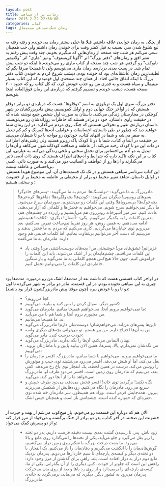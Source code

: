 ```yaml
---
layout: post
title: رمانی پر از سیاهی
date: 2015-2-22 22:56:00
categories: کتاب
tags: رمان جنگ سیاهی مینیمال
---
```

از بچگی به رمان خواندن علاقه داشتم. قبلا ها خیلی بیشتر رمان می‌خوندم و رفته رفته به تبع شلوغ شدن سر، نسبت به قبل کمتر وقت برای خوندن رمان داشتم ولی خب همچنان سعی می‌کنم هر شب چند صفحه از رمان‌هایی که میگیرم بخونم. چند وقت پیش رفتم به نشر افق و رمان‌های "دفتر بزرگ" اثر "آگوتا کریستوف" و نیز "ماری" اثر "ولادیمیر نابوکف" رو گرفتم. هر شب چند صفحه از کتاب ماری رو می‌خوندم تا اینکه دو شب پیش تمام شد. در پست بعدی درباره‌ی رمان ماری می‌نویسم ولی تا همینجا صرفا بگم که
لطیف‌ترین رمان عاشقانه‌ای بود که خونده بودم. دیشب شروع کردم به خوندن کتاب دفتر بزرگ تا اینکه اتفاق جالبی افتاد. از همان چند صفحه‌ی اول فهمیدم که این کتاب بسیار مینیمال و سیاه هست و به قدری من رو جذب خودش کرد، که کل کتاب رو که حدود ۲۰۰ صفحه هست، دیشب خوندم و تصمیم گرفتم که درباره‌ی این رمان فوق‌العاده اینجا بنویسم. <br>

دفتر بزرگ، سری اول یک تریلوژی به اسم "دوقلوها" هست که درباره‌ی دو برابر دوقلو هستش که در اواخر جنگ جهانی دوم و اوایل کمونیسم، پیش مادربزرگشان در شهر کوچکی در مجارستان زندگی می‌کنند. داستان به صورت اول شخص جمع نوشته شده که در حقیقت راوی داستان، خود دو برادر هستند که خاطرات روزانه‌شان رو می‌نویسند.
داستان درباره‌ی تغییر و تحولاتی هستش که جنگ روی مردم می‌گذاره. در این رمان شما خواهید دید که چطور در طی داستان، احساسات و عواطف آدم‌ها کمرنگ و کم کم تبدیل به صفر می‌شه و شما در انتهای کتاب، خودتون رو مواجه با دو تا شیطان می‌بینید.<br>
در حقیقت در ابتدای کتاب، شما با دو تا کودک پاک روبرو هستید ولی زشتی‌های اطراف، در ذات این دو تا کودک رخنه می‌کنه، از عاطفه و صداقت کودکانه‌شون می‌کاهه و آن‌ها را تبدیل به دو آدم بی‌احساس برای تحمل سختی و تلخی زندگی می‌کنه. به عبارتی، این کتاب بر این نکته تاکید داره که شرایط و آدم‌های اطراف هستند که روی ذات آدمی تاثیر می‌گذارند و آن‌ها رو از عواطف و انسانیت دور می‌کنند و به صورت ذاتی، کسی بی‌احساس و عاطفه نیست. <br>
این کتاب سرتاسر سیاهی هستش و در تک تک قسمت‌های آن، این موضوع هویدا هستش. در اوایل داستان، شاهد تغییر محیط دو برابر از محیطی پر عاطفه به محیط پر از خشونت و سختی هستیم : <br>

> مادربزرگ به ما می‌گوید: 
> -توله‌سگ‌ها!
> مردم به ما می‌گویند:
> -پسرهای جادوگر! پسرهای روسپی!
> دیگران می‌گویند:
> -کودن‌ها! بچه‌ولگردها! دماغوها! کره‌خرها! بچه‌خوک‌ها! بی‌سروپاها! 
> وقتی این کلمات رو می‌شنویم، صورتمان سرخ می‌شود. ما دیگر نمی‌خواهیم سرخ شویم. می‌خواهیم به فحش‌ها و کلماتی که آزار می‌دهند، عادت کنیم.
> سر میز آشپزخانه رودرروی هم می‌ایستیم و زل‌زده در چشم‌های هم، بدترین کلمات را به یکدیگر می‌گوییم.
> یکی:
> -آشغال!
> دیگری:
> -کثافت!
> همینطور ادامه می‌دهیم. به همین روش، هر روز تقریبا نیم‌ساعت تمرین می‌کنیم، بعد می‌رویم توی خیابان‌ها می‌گردیم. کاری می‌کنیم که مردم به ما فحش بدهند و می‌بینیم که دست آخر می‌توانیم بی‌تفاوت بمانیم.
> اما کلمات قدیمی هم وجود دارند. مادرمان به ما می‌گفت:
> - عزیزانم! عشق‌های من! خوشبختی من! بچه‌های دوست‌داشتنی من!
> وقتی یاد این کلمات می‌افتیم، چشم‌هایمان پر از اشک می‌شوند. باید این کلمات را فراموش کنیم، چون حالا هیچ‌کس همچو کلماتی به ما نمی‌گوید و بار سنگین خاطره‌ی این کلمات را نمی‌توانیم تحمل کنیم.
<br> <br>

در اواخر کتاب قسمتی هست که داشت بعد از مدت‌ها، اشک من رو درمیورد. مدت‌ها بود چیزی به این سیاهی نخونده بودم. در این قسمت، مادر دو برادر به شهر می‌گرده تا اون دو تا رو با خودش ببره (چون موقتا پیش مادربزرگشون قرار بود باشند): <br>

> - کجا می‌رویم؟
> - کشور دیگر. سوال کردن را بس کنید و بیایید.
> می‌گوییم:
> - ما نمی‌خواهیم برویم آنجا. می‌خواهیم همینجا بمانیم.
> مادرمان می‌گوید:
> - من مجبورم بروم آنجا و شما هم با من می‌آیید.
> - نه. ما همینجا می‌مانیم.
> - این‌ها پسرهای من‌اند، می‌خواهم‌شان! دوست‌شان دارم!
> مادربزرگ می‌گوید:
> - من به آن‌ها احتیاج دارم. من پیر هستم. تو می‌توانی بچه‌های دیگری واسه خودت درست کنی.
> مادر می‌گوید:
> - بهتان التماس می‌کنم، آن‌ها را نگه ندارید.
> مادربزرگ می‌گوید:
> - من نگه‌شان نمی‌دارم. یالا، پسرها، همین الان بیایید پایین و با مامان‌تان بروید.
> می‌گوییم:
>- ما نمی‌خواهیم برویم. می‌خواهیم با شما بمانیم، مادربزرگ.
> افسر مادرمان را بغل می‌کند، اما او هلش می‌دهد. افسر می‌رود می‌نشیند توی جیپ و موتورش را روشن می‌کند. درست در همین لحظه، یک انفجار توی باغ رخ می‌دهد. کمی بعد، می‌بینیم که مادرمان روی زمین است. افسر می‌دود طرف او. مادربزرگ می‌خواهد ما را از آنجا دور کند. می‌گوید:
> - نگاه نکنید! برگردید توی خانه!
> افسر فحش می‌دهد، می‌دود طرف جیپش و سریع می‌رود.
> مادرمان را نگاه می‌کنیم. روده‌هایش از شکمش می‌ریزند بیرون. همه‌جایش قرمز است. نوزاد هم همینطور. سر مادرمان خم شده توی حفره‌ای که خمپاره کنده است. چشمانش باز است و همچنان خیس اشک.
<br>
الان هم که دوباره این قسمت رو می‌خونم، باز میخ‌کوب می‌شم از بهت و حیرت از خشونت این صحنه. در آخر کتاب، پدر دو برادر از جنگ برگشته و می‌خواد از مرز فرار کنه و از دو پسرش کمک می‌خواد: <br>

> - زود باش، پدر. تا رسیدن گشت بعدی بیست دقیقه فرصت داریم.
> پدر دو تخته را زیر بغل می‌گیرد و جلو می‌آید، یکی از تخته‌ها را می‌گذارد روی مانع و بالا می‌رود.
> ما پشت درخت بزرگ، با شکم روی زمین دراز می‌کشیم، گوش‌های‌مان را با انگشت می‌گیریم و دهان‌مان را باز می‌کنیم.
> یک انفجار.
> با دو تخته‌ی دیگر و کیسه‌ی پارچه‌ای تا سیم خاردارها می‌دویم.
> پدرمان نزدیک مانع دوم دراز به دراز افتاده است.
> بله، راهی برای گذشتن از مرز وجود دارد: راهش این است که جلوتر از خودت، کس دیگری را از آن بگذرانی.
> یکی از ما، کیسه‌ی پارچه‌ای را برمی‌دارد و از روی رد پاها و بعد از روی بدن بی‌حرکت پدرمان می‌رود به کشور دیگر.
> دیگری که می‌ماند، برمی‌گردد به خانه‌ی مادربزرگ.
